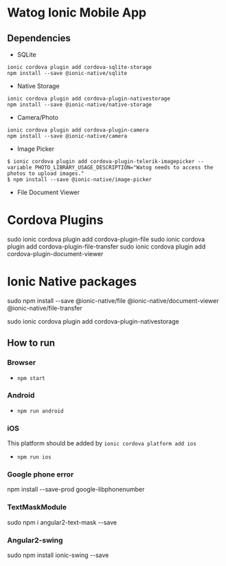 # Watog Ionic Mobile App

## Dependencies

- SQLite

```
ionic cordova plugin add cordova-sqlite-storage  
npm install --save @ionic-native/sqlite  
```

- Native Storage

```
ionic cordova plugin add cordova-plugin-nativestorage    
npm install --save @ionic-native/native-storage  
```
- Camera/Photo

```  
ionic cordova plugin add cordova-plugin-camera    
npm install --save @ionic-native/camera  
```  

- Image Picker  

```  
$ ionic cordova plugin add cordova-plugin-telerik-imagepicker --variable PHOTO_LIBRARY_USAGE_DESCRIPTION="Watog needs to access the photos to upload images."
$ npm install --save @ionic-native/image-picker

```  
- File Document Viewer

# Cordova Plugins

sudo ionic cordova plugin add cordova-plugin-file
sudo ionic cordova plugin add cordova-plugin-file-transfer
sudo ionic cordova plugin add cordova-plugin-document-viewer

# Ionic Native packages
sudo npm install --save @ionic-native/file @ionic-native/document-viewer @ionic-native/file-transfer

sudo ionic cordova plugin add cordova-plugin-nativestorage

## How to run

### Browser

- `npm start`   

### Android  

- `npm run android`  

### iOS
This platform should be added by `ionic cordova platform add ios`
- `npm run ios`

### Google phone error
npm install --save-prod google-libphonenumber

### TextMaskModule

sudo npm i angular2-text-mask --save

### Angular2-swing

sudo npm install ionic-swing --save
